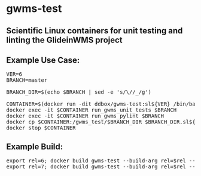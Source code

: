 # gwms-test
## Scientific Linux containers for unit testing and linting the GlideinWMS project

## Example Use Case:
<pre>
VER=6
BRANCH=master

BRANCH_DIR=$(echo $BRANCH | sed -e 's/\//_/g')

CONTAINER=$(docker run -dit ddbox/gwms-test:sl${VER} /bin/bash)
docker exec -it $CONTAINER run_gwms_unit_tests $BRANCH
docker exec -it $CONTAINER run_gwms_pylint $BRANCH
docker cp $CONTAINER:/gwms_test/$BRANCH_DIR $BRANCH_DIR.sl${VER}
docker stop $CONTAINER
</pre>

## Example Build:
<pre>
export rel=6; docker build gwms-test --build-arg rel=$rel --tag ddbox/gwms-test:$rel
export rel=7; docker build gwms-test --build-arg rel=$rel --tag ddbox/gwms-test:$rel
</pre>




